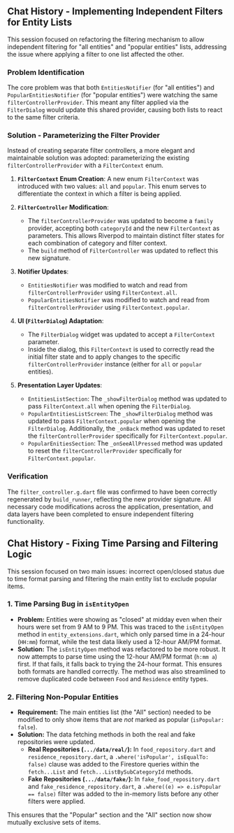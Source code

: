 ## Chat History - Implementing Independent Filters for Entity Lists

This session focused on refactoring the filtering mechanism to allow independent filtering for "all entities" and "popular entities" lists, addressing the issue where applying a filter to one list affected the other.

### Problem Identification

The core problem was that both `EntitiesNotifier` (for "all entities") and `PopularEntitiesNotifier` (for "popular entities") were watching the same `filterControllerProvider`. This meant any filter applied via the `FilterDialog` would update this shared provider, causing both lists to react to the same filter criteria.

### Solution - Parameterizing the Filter Provider

Instead of creating separate filter controllers, a more elegant and maintainable solution was adopted: parameterizing the existing `filterControllerProvider` with a `FilterContext` enum.

1.  **`FilterContext` Enum Creation**: A new enum `FilterContext` was introduced with two values: `all` and `popular`. This enum serves to differentiate the context in which a filter is being applied.

2.  **`FilterController` Modification**:
    *   The `filterControllerProvider` was updated to become a `family` provider, accepting both `categoryId` and the new `FilterContext` as parameters. This allows Riverpod to maintain distinct filter states for each combination of category and filter context.
    *   The `build` method of `FilterController` was updated to reflect this new signature.

3.  **Notifier Updates**:
    *   `EntitiesNotifier` was modified to watch and read from `filterControllerProvider` using `FilterContext.all`.
    *   `PopularEntitiesNotifier` was modified to watch and read from `filterControllerProvider` using `FilterContext.popular`.

4.  **UI (`FilterDialog`) Adaptation**:
    *   The `FilterDialog` widget was updated to accept a `FilterContext` parameter.
    *   Inside the dialog, this `FilterContext` is used to correctly read the initial filter state and to apply changes to the specific `filterControllerProvider` instance (either for `all` or `popular` entities).

5.  **Presentation Layer Updates**:
    *   `EntitiesListSection`: The `_showFilterDialog` method was updated to pass `FilterContext.all` when opening the `FilterDialog`.
    *   `PopularEntitiesListScreen`: The `_showFilterDialog` method was updated to pass `FilterContext.popular` when opening the `FilterDialog`. Additionally, the `_onBack` method was updated to reset the `filterControllerProvider` specifically for `FilterContext.popular`.
    *   `PopularEnitiesSection`: The `_onSeeAllPressed` method was updated to reset the `filterControllerProvider` specifically for `FilterContext.popular`.

### Verification

The `filter_controller.g.dart` file was confirmed to have been correctly regenerated by `build_runner`, reflecting the new provider signature. All necessary code modifications across the application, presentation, and data layers have been completed to ensure independent filtering functionality.

## Chat History - Fixing Time Parsing and Filtering Logic

This session focused on two main issues: incorrect open/closed status due to time format parsing and filtering the main entity list to exclude popular items.

### 1. Time Parsing Bug in `isEntityOpen`

*   **Problem:** Entities were showing as "closed" at midday even when their hours were set from 9 AM to 9 PM. This was traced to the `isEntityOpen` method in `entity_extensions.dart`, which only parsed time in a 24-hour (`HH:mm`) format, while the test data likely used a 12-hour AM/PM format.
*   **Solution:** The `isEntityOpen` method was refactored to be more robust. It now attempts to parse time using the 12-hour AM/PM format (`h:mm a`) first. If that fails, it falls back to trying the 24-hour format. This ensures both formats are handled correctly. The method was also streamlined to remove duplicated code between `Food` and `Residence` entity types.

### 2. Filtering Non-Popular Entities

*   **Requirement:** The main entities list (the "All" section) needed to be modified to only show items that are *not* marked as popular (`isPopular: false`).
*   **Solution:** The data fetching methods in both the real and fake repositories were updated.
    *   **Real Repositories (`.../data/real/`):** In `food_repository.dart` and `residence_repository.dart`, a `.where('isPopular', isEqualTo: false)` clause was added to the Firestore queries within the `fetch...List` and `fetch...ListBySubCategoryId` methods.
    *   **Fake Repositories (`.../data/fake/`):** In `fake_food_repository.dart` and `fake_residence_repository.dart`, a `.where((e) => e.isPopular == false)` filter was added to the in-memory lists before any other filters were applied.

This ensures that the "Popular" section and the "All" section now show mutually exclusive sets of items.